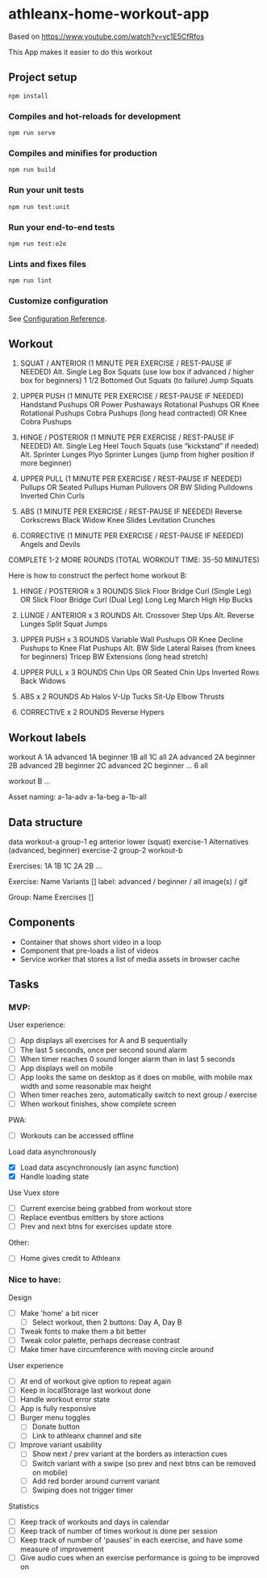 # athleanx-home-workout-app

Based on https://www.youtube.com/watch?v=vc1E5CfRfos

This App makes it easier to do this workout

## Project setup
```
npm install
```

### Compiles and hot-reloads for development
```
npm run serve
```

### Compiles and minifies for production
```
npm run build
```

### Run your unit tests
```
npm run test:unit
```

### Run your end-to-end tests
```
npm run test:e2e
```

### Lints and fixes files
```
npm run lint
```

### Customize configuration
See [Configuration Reference](https://cli.vuejs.org/config/).

## Workout

1. SQUAT / ANTERIOR (1 MINUTE PER EXERCISE / REST-PAUSE IF NEEDED)
Alt. Single Leg Box Squats (use low box if advanced / higher box for beginners)
1 1/2 Bottomed Out Squats (to failure)
Jump Squats

2. UPPER PUSH (1 MINUTE PER EXERCISE / REST-PAUSE IF NEEDED)
Handstand Pushups OR Power Pushaways
Rotational Pushups OR Knee Rotational Pushups
Cobra Pushups (long head contracted) OR Knee Cobra Pushups

3. HINGE / POSTERIOR (1 MINUTE PER EXERCISE / REST-PAUSE IF NEEDED)
Alt. Single Leg Heel Touch Squats (use “kickstand” if needed)
Alt. Sprinter Lunges
Plyo Sprinter Lunges (jump from higher position if more beginner)

4. UPPER PULL (1 MINUTE PER EXERCISE / REST-PAUSE IF NEEDED)
Pullups OR Seated Pullups
Human Pullovers OR BW Sliding Pulldowns
Inverted Chin Curls

5. ABS (1 MINUTE PER EXERCISE / REST-PAUSE IF NEEDED)
Reverse Corkscrews
Black Widow Knee Slides
Levitation Crunches

6. CORRECTIVE (1 MINUTE PER EXERCISE / REST-PAUSE IF NEEDED)
Angels and Devils

COMPLETE 1-2 MORE ROUNDS (TOTAL WORKOUT TIME: 35-50 MINUTES)

Here is how to construct the perfect home workout B:

1. HINGE / POSTERIOR x 3 ROUNDS
Slick Floor Bridge Curl (Single Leg) OR Slick Floor Bridge Curl (Dual Leg)
Long Leg March
High Hip Bucks

2. LUNGE / ANTERIOR x 3 ROUNDS
Alt. Crossover Step Ups
Alt. Reverse Lunges
Split Squat Jumps

3. UPPER PUSH x 3 ROUNDS
Variable Wall Pushups OR Knee Decline Pushups to Knee Flat Pushups
Alt. BW Side Lateral Raises (from knees for beginners)
Tricep BW Extensions (long head stretch)

4. UPPER PULL x 3 ROUNDS
Chin Ups OR Seated Chin Ups
Inverted Rows
Back Widows

5. ABS x 2 ROUNDS
Ab Halos
V-Up Tucks
Sit-Up Elbow Thrusts

6. CORRECTIVE x 2 ROUNDS
Reverse Hypers

## Workout labels

workout A
1A advanced
1A beginner
1B all
1C all
2A advanced
2A beginner
2B advanced
2B beginner
2C advanced
2C beginner
...
6 all

workout B
...

Asset naming:
a-1a-adv
a-1a-beg
a-1b-all

## Data structure

data
  workout-a
    group-1 eg anterior lower (squat)
      exercise-1
        Alternatives (advanced, beginner)
      exercise-2
    group-2
  workout-b

Exercises:
1A
1B
1C
2A
2B
...

Exercise:
  Name
  Variants []
    label: advanced / beginner / all
    image(s) / gif

Group:
  Name
  Exercises []

## Components

- Container that shows short video in a loop
- Component that pre-loads a list of videos
- Service worker that stores a list of media assets in browser cache

## Tasks

### MVP:

User experience:
- [ ] App displays all exercises for A and B sequentially
- [ ] The last 5 seconds, once per second sound alarm
- [ ] When timer reaches 0 sound longer alarm than in last 5 seconds
- [ ] App displays well on mobile
- [ ] App looks the same on desktop as it does on mobile, with mobile max width and some reasonable max height
- [ ] When timer reaches zero, automatically switch to next group / exercise
- [ ] When workout finishes, show complete screen

PWA:
- [ ] Workouts can be accessed offline

Load data asynchronously
- [x] Load data ascynchronously (an async function)
- [x] Handle loading state

Use Vuex store
- [ ] Current exercise being grabbed from workout store
- [ ] Replace eventbus emitters by store actions
- [ ] Prev and next btns for exercises update store

Other:
- [ ] Home gives credit to Athleanx

### Nice to have:

Design
- [ ] Make 'home' a bit nicer
  - [ ] Select workout, then 2 buttons: Day A, Day B
- [ ] Tweak fonts to make them a bit better
- [ ] Tweak color palette, perhaps decrease contrast
- [ ] Make timer have circumference with moving circle around

User experience
- [ ] At end of workout give option to repeat again
- [ ] Keep in localStorage last workout done
- [ ] Handle workout error state
- [ ] App is fully responsive
- [ ] Burger menu toggles
  - [ ] Donate button
  - [ ] Link to athleanx channel and site
- [ ] Improve variant usability
  - [ ] Show next / prev variant at the borders as interaction cues
  - [ ] Switch variant with a swipe (so prev and next btns can be removed on mobile)
  - [ ] Add red border around current variant
  - [ ] Swiping does not trigger timer

Statistics
- [ ] Keep track of workouts and days in calendar
- [ ] Keep track of number of times workout is done per session
- [ ] Keep track of number of 'pauses' in each exercise, and have some measure of improvement
- [ ] Give audio cues when an exercise performance is going to be improved on
